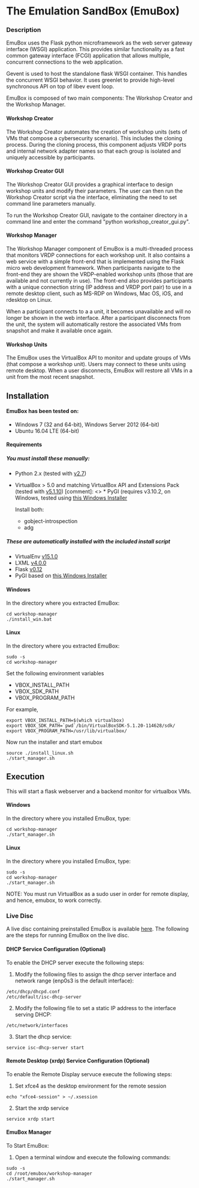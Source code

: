 # The Emulation SandBox (EmuBox)

### Description
EmuBox uses the Flask python microframework as the web server gateway interface (WSGI) application.
This provides similar functionality as a fast common gateway interface (FCGI) application that allows 
multiple, concurrent connections to the web application.

Gevent is used to host the standalone flask WSGI container. This handles the concurrent WSGI behavior. It uses 
greenlet to provide high-level synchronous API on top of libev event loop. 

EmuBox is composed of two main components: The Workshop Creator and the Workshop Manager.

#### Workshop Creator
The Workshop Creator automates the creation of workshop units (sets of VMs that compose a cybersecurity scenario). This includes the cloning process.
During the cloning process, this component adjusts VRDP ports and internal
network adapter names so that each group is isolated and uniquely accessible by
participants.

#### Workshop Creator GUI
The Workshop Creator GUI provides a graphical interface to design workshop units and modify their parameters.  The user can then run the Workshop Creator script via the interface, eliminating the need to set command line parameters manually.

To run the Workshop Creator GUI, navigate to the container directory in a command line and enter the command "python workshop_creator_gui.py".

#### Workshop Manager

The Workshop Manager component of EmuBox is a multi-threaded process that
monitors VRDP connections for each workshop unit. It also contains a web service
with a simple front-end that is implemented using the Flask micro web development
framework. When participants navigate to the front-end they are shown the
VRDP-enabled workshop units (those that are available and not currently in use).
The front-end also provides participants with a unique connection string (IP
address and VRDP port pair) to use in a remote desktop client, such as MS-RDP on
Windows, Mac OS, iOS, and rdesktop on Linux.

When a participant connects to a a unit, it becomes unavailable and will no
longer be shown in the web interface. After a participant disconnects from the
unit, the system will automatically restore the associated VMs from snapshot
and make it available once again.

#### Workshop Units

The EmuBox uses the VirtualBox API to monitor and update groups of VMs (that compose a workshop unit). Users may connect to these units using remote desktop. When a user disconnects, EmuBox will restore all VMs in a unit from the most recent snapshot.

## Installation
#### EmuBox has been tested on:
* Windows 7 (32 and 64-bit), Windows Server 2012 (64-bit)
* Ubuntu 16.04 LTE (64-bit)

#### Requirements
##### You must install these manually:
* Python 2.x (tested with [v2.7](https://www.python.org/download/releases/2.7/))
* VirtualBox > 5.0 and matching VirtualBox API and Extensions Pack (tested with [v5.1.10](https://www.virtualbox.org/wiki/Downloads))
[comment]: <> * PyGI (requires v3.10.2, on Windows, tested using [this Windows Installer](https://sourceforge.net/projects/pygobjectwin32/files/pygi-aio-3.10.2-win32_rev18-setup.exe/download)
    
    Install both:
    * gobject-introspection
    * adg

##### These are automatically installed with the included install script
* VirtualEnv [v15.1.0](https://virtualenv.pypa.io/en/stable/)
* LXML [v4.0.0](http://lxml.de/changes-4.0.0.html)
* Flask [v0.12](http://pypi.python.org/pypi/Flask/0.12)
* PyGI based on [this Windows Installer](https://sourceforge.net/projects/pygobjectwin32/files/pygi-aio-3.10.2-win32_rev18-setup.exe/download)

#### Windows
In the directory where you extracted EmuBox:
```
cd workshop-manager
./install_win.bat
```

#### Linux
In the directory where you extracted EmuBox:
```
sudo -s
cd workshop-manager
```
Set the following environment variables

* VBOX_INSTALL_PATH
* VBOX_SDK_PATH
* VBOX_PROGRAM_PATH

For example, 
```
export VBOX_INSTALL_PATH=$(which virtualbox)
export VBOX_SDK_PATH=`pwd`/bin/VirtualBoxSDK-5.1.20-114628/sdk/
export VBOX_PROGRAM_PATH=/usr/lib/virtualbox/
```
Now run the installer and start emubox
```
source ./install_linux.sh
./start_manager.sh
```

## Execution

This will start a flask webserver and a backend monitor for virtualbox VMs.
#### Windows
In the directory where you installed EmuBox, type:
```
cd workshop-manager
./start_manager.sh
```

#### Linux
In the directory where you installed EmuBox, type:
```
sudo -s
cd workshop-manager
./start_manager.sh
```
NOTE: You must run VirtualBox as a sudo user in order for remote display, and hence, emubox, to work correctly.

### Live Disc
A live disc containing preinstalled EmuBox is available [here](https://goo.gl/TkeqrY).
The following are the steps for running EmuBox on the live disc.
#### DHCP Service Configuration (Optional)
To enable the DHCP server execute the following steps:

1. Modify the following files to assign the dhcp server interface and network range (enp0s3 is the default interface):
```
/etc/dhcp/dhcpd.conf
/etc/default/isc-dhcp-server
```
2. Modify the following file to set a static IP address to the interface serving DHCP:
```
/etc/network/interfaces
```
3. Start the dhcp service:
```
service isc-dhcp-server start
```

#### Remote Desktop (xrdp) Service Configuration (Optional)
To enable the Remote Display servuce execute the following steps:

1. Set xfce4 as the desktop environment for the remote session
```
echo "xfce4-session" > ~/.xsession
```
2. Start the xrdp service
```
service xrdp start
```

#### EmuBox Manager
To Start EmuBox:
1. Open a terminal window and execute the following commands:
```
sudo -s
cd /root/emubox/workshop-manager
./start_manager.sh
```
